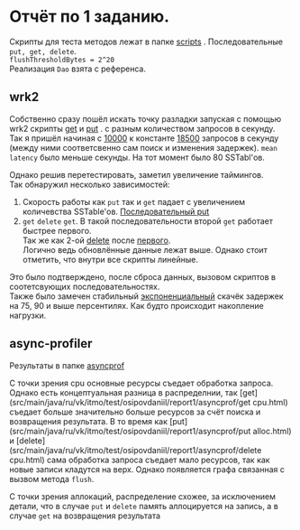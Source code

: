 # Отчёт по 1 заданию.

Скрипты для теста методов лежат в папке [scripts](../scripts) . 
Последовательные `put, get, delete`. <br>
`flushThresholdBytes = 2^20`<br>
Реализация `Dao` взята с референса.

## wrk2

Собственно сразу пошёл искать точку разладки запуская с помощью wrk2 скрипты 
[get](src/main/java/ru/vk/itmo/test/osipovdaniil/scripts/get.lua)
и [put](src/main/java/ru/vk/itmo/test/osipovdaniil/scripts/put.lua) .
с разным количеством запросов в секунду. <br>
Так я пришёл начиная с
[10000](src/main/java/ru/vk/itmo/test/osipovdaniil/report1/wrk/put:1)
к константе
[18500](src/main/java/ru/vk/itmo/test/osipovdaniil/report1/wrk/put:577)
запросов в секунду (между ними соответсвенно сам поиск и изменения задержек). `mean latency` было меньше секунды.
На тот момент было 80 SSTabl'ов.

Однако решив перетестировать, заметил увеличение таймингов. <br>
Так обнаружил несколько зависимостей:
1) Скорость работы как `put` так и `get` падает с увеличением количевства SSTable'ов.
[Последовательный put](src/main/java/ru/vk/itmo/test/osipovdaniil/report1/wrk/put:674)
2) `get` `delete` `get`. В такой последовательности второй `get` работает быстрее первого. <br>
Так же как 2-ой [delete](src/main/java/ru/vk/itmo/test/[delete](ru/vk/itmo/test/osipovdaniil/report1/wrk/delete:208)osipovdaniil/report1/wrk/delete:208) после
[первого](src/main/java/ru/vk/itmo/test/osipovdaniil/report1/wrk/delete:122). <br>
Логично ведь обновлённые данные лежат выше. Однако стоит отметить, что внутри все скрипты линейные.

Это было подтверждено, после сброса данных, вызовом скриптов в соотетсвующих последовательностях. <br>
Также было замечен стабильный
[экспоненциальный](src/main/java/ru/vk/itmo/test/osipovdaniil/report1/pictures/percentiles.html)
скачёк задержек на 75, 90 и выше персентилях. 
Как будто происходит накопление нагрузки.

## async-profiler

Результаты в папке
[asyncprof](src/main/java/ru/vk/itmo/test/osipovdaniil/report1/asyncprof)
<br>

С точки зрения cpu основные ресурсы съедает обработка запроса.
Однако есть концептуальная разница в распределнии, так
[get](src/main/java/ru/vk/itmo/test/osipovdaniil/report1/asyncprof/get cpu.html)
съедает больше значительно больше ресурсов за счёт поиска и возвращения результата.
В то время как
[put](src/main/java/ru/vk/itmo/test/osipovdaniil/report1/asyncprof/put alloc.html)
и [delete](src/main/java/ru/vk/itmo/test/osipovdaniil/report1/asyncprof/delete cpu.html)
сама обработка запроса съедает мало ресурсов, так как новые записи кладутся на верх. Однако появляется графа связанная
с вызвом метода `flush`.

С точки зрения аллокаций, распределение схожее, за исключением детали, что
в случае `put` и `delete` память аллоцируется на запись, 
а в случае `get` на возвращения результата 
